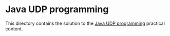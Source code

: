 # Java UDP programming

This directory contains the solution to the
[Java UDP programming](https://github.com/heig-vd-dai-course/heig-vd-dai-course/tree/main/13-java-udp-programming)
practical content.
